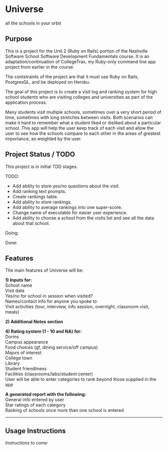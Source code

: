 Universe
=====================
all the schools in your orbit

Purpose
-------

This is a project for the Unit 2 (Ruby on Rails) portion of the Nashville Software School Software Development Fundamentals course. It is an adaptation/continuation of CollegeTrax, my Ruby-only command line app project from earlier in the course.

The contstraints of the project are that it must use Ruby on Rails, PostgresQL, and be deployed on Heroku.

The goal of this project is to create a visit log and ranking system for high school students who are visiting colleges and universities as part of the application process.

Many students visit multiple schools, sometimes over a very short period of time, sometimes with long stretches between visits. Both scenarios can make it hard to remember what a student liked or disliked about a particular school. This app will help the user keep track of each visit and allow the user to see how the schools compare to each other in the areas of greatest importance, as weighted by the user.

Project Status / TODO
---------------------
This project is in initial TDD stages.

TODO:
<ul>
  <li> Add ability to store yes/no questions about the visit.</li>
  <li> Add ranking text prompts.</li>
  <li> Create rankings table.</li>
  <li> Add ability to store rankings.</li>
  <li> Add ability to average rankings into one super-score.</li>
  <li> Change name of executable for easier user experience.</li>
  <li> Add ability to choose a school from the visits list and see all the data about that school.</li>
</ul>

Doing:

Done:

Features
--------
The main features of Universe will be:

**1) Inputs for:<br>**
  School name<br>
  Visit date<br>
  Yes/no for school in session when visited?<br>
  Names/contact info for anyone you spoke to<br>
  Visit activities (tour, interview, info session, overnight, classroom visit, meals)

**2) Additional Notes section**

**4) Rating system (1 - 10 and NA) for:<br>**
Dorms<br>
Campus appearance<br>
Food choices
  (gf, dining service/off campus)<br>
Majors of interest<br>
College town<br>
Library<br>
Student friendliness<br>
Facilities (classrooms/labs/student center)<br>
User will be able to enter categories to rank beyond those supplied in the app

**A generated report with the following:**<br>
General info entered by user<br>
Star ratings of each category<br>
Ranking of schools once more than one school is entered

------------------
Usage Instructions
------------------
*Instructions to come*
